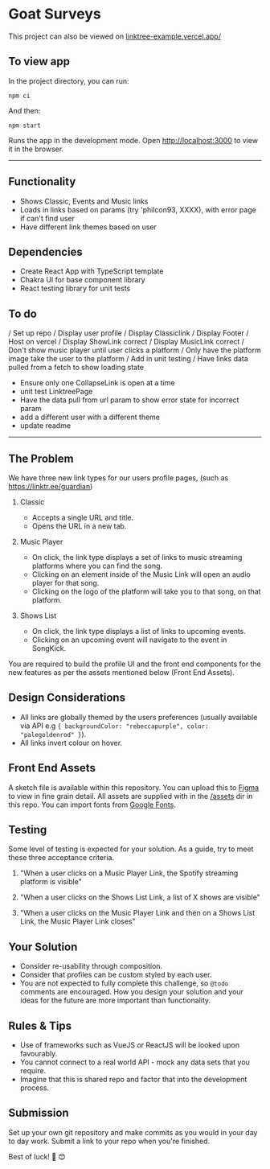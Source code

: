 # Goat Surveys

This project can also be viewed on [linktree-example.vercel.app/](https://linktree-example.vercel.app/)

## To view app

In the project directory, you can run:

```
npm ci
```

And then:

```
npm start
```

Runs the app in the development mode. Open [http://localhost:3000](http://localhost:3000) to view it in the browser.

---

## Functionality

- Shows Classic, Events and Music links
- Loads in links based on params (try 'philcon93, XXXX), with error page if can't find user
- Have different link themes based on user

## Dependencies

- Create React App with TypeScript template
- Chakra UI for base component library
- React testing library for unit tests

## To do

/ Set up repo
/ Display user profile
/ Display Classiclink
/ Display Footer
/ Host on vercel
/ Display ShowLink correct
/ Display MusicLink correct
/ Don't show music player until user clicks a platform
/ Only have the platform image take the user to the platform
/ Add in unit testing
/ Have links data pulled from a fetch to show loading state
- Ensure only one CollapseLink is open at a time
- unit test LinktreePage
- Have the data pull from url param to show error state for incorrect param
- add a different user with a different theme
- update readme

---

## The Problem

We have three new link types for our users profile pages, (such as https://linktr.ee/guardian)

1. Classic

   - Accepts a single URL and title.
   - Opens the URL in a new tab.

2. Music Player

   - On click, the link type displays a set of links to music streaming platforms where you can find the song.
   - Clicking on an element inside of the Music Link will open an audio player for that song.
   - Clicking on the logo of the platform will take you to that song, on that platform.

3. Shows List
   - On click, the link type displays a list of links to upcoming events.
   - Clicking on an upcoming event will navigate to the event in SongKick.

You are required to build the profile UI and the front end components for the new features as per the assets mentioned below (Front End Assets).

## Design Considerations

- All links are globally themed by the users preferences (usually available via API e.g `{ backgroundColor: "rebeccapurple", color: "palegoldenrod" }`).
- All links invert colour on hover.

## Front End Assets

A sketch file is available within this repository. You can upload this to [Figma](https://www.figma.com/) to view in fine grain detail.
All assets are supplied with in the [/assets](./assets) dir in this repo.
You can import fonts from [Google Fonts](https://fonts.google.com/).

## Testing

Some level of testing is expected for your solution. As a guide, try to meet these three acceptance criteria.

1. "When a user clicks on a Music Player Link, the Spotify streaming platform is visible"

2. "When a user clicks on the Shows List Link, a list of X shows are visible"

3. "When a user clicks on the Music Player Link and then on a Shows List Link, the Music Player Link closes"

## Your Solution

- Consider re-usability through composition.
- Consider that profiles can be custom styled by each user.
- You are not expected to fully complete this challenge, so `@todo` comments are encouraged. How you design your solution and your ideas for the future are more important than functionality.

## Rules & Tips

- Use of frameworks such as VueJS or ReactJS will be looked upon favourably.
- You cannot connect to a real world API - mock any data sets that you require.
- Imagine that this is shared repo and factor that into the development process.

## Submission

Set up your own git repository and make commits as you would in your day to day work. Submit a link to your repo when you're finished.

Best of luck! :rocket: :blush:
